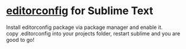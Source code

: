 
# [editorconfig](http://editorconfig.org/) for Sublime Text

Install editorconfig package via package manager and enable it.  
copy .editorconfig into your projects folder, restart sublime and you are good to go!  
